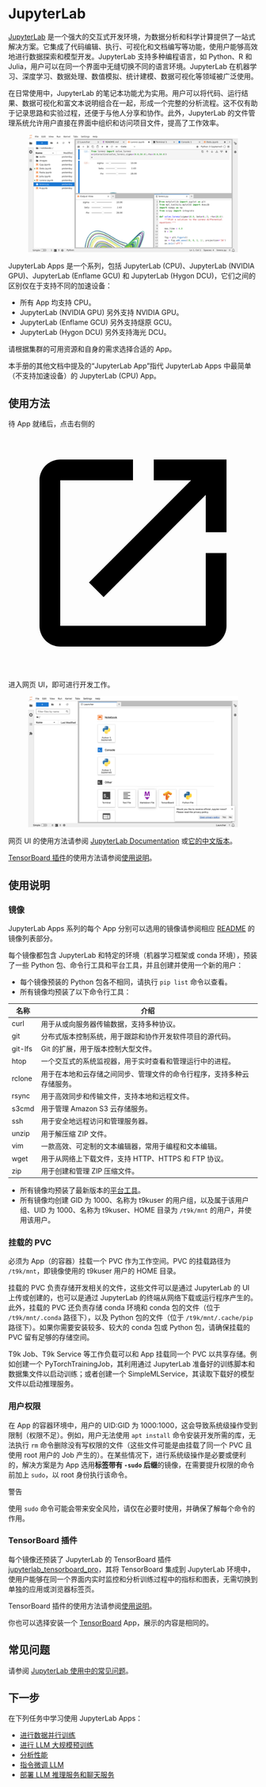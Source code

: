 # JupyterLab

<a target="_blank" rel="noopener noreferrer" href="https://jupyterlab.readthedocs.io/en/latest/">JupyterLab</a> 是一个强大的交互式开发环境，为数据分析和科学计算提供了一站式解决方案。它集成了代码编辑、执行、可视化和文档编写等功能，使用户能够高效地进行数据探索和模型开发。JupyterLab 支持多种编程语言，如 Python、R 和 Julia，用户可以在同一个界面中无缝切换不同的语言环境。JupyterLab 在机器学习、深度学习、数据处理、数值模拟、统计建模、数据可视化等领域被广泛使用。

在日常使用中，JupyterLab 的笔记本功能尤为实用。用户可以将代码、运行结果、数据可视化和富文本说明组合在一起，形成一个完整的分析流程。这不仅有助于记录思路和实验过程，还便于与他人分享和协作。此外，JupyterLab 的文件管理系统允许用户直接在界面中组织和访问项目文件，提高了工作效率。

<figure class="screenshot">
  <img alt="jupyterlab-official" src="../assets/app/jupyterlab/jupyterlab-official.png" />
</figure>

JupyterLab Apps 是一个系列，包括 JupyterLab (CPU)、JupyterLab (NVIDIA GPU)、JupyterLab (Enflame GCU) 和 JupyterLab (Hygon DCU)，它们之间的区别仅在于支持不同的加速设备：

* 所有 App 均支持 CPU。
* JupyterLab (NVIDIA GPU) 另外支持 NVIDIA GPU。
* JupyterLab (Enflame GCU) 另外支持燧原 GCU。
* JupyterLab (Hygon DCU) 另外支持海光 DCU。

请根据集群的可用资源和自身的需求选择合适的 App。

本手册的其他文档中提及的“JupyterLab App”指代 JupyterLab Apps 中最简单（不支持加速设备）的 JupyterLab (CPU) App。

## 使用方法

待 App 就绪后，点击右侧的 <span class="twemoji"><svg class="MuiSvgIcon-root MuiSvgIcon-colorPrimary MuiSvgIcon-fontSizeMedium css-jxtyyz" focusable="false" aria-hidden="true" viewBox="0 0 24 24" data-testid="OpenInNewIcon"><path d="M19 19H5V5h7V3H5c-1.11 0-2 .9-2 2v14c0 1.1.89 2 2 2h14c1.1 0 2-.9 2-2v-7h-2zM14 3v2h3.59l-9.83 9.83 1.41 1.41L19 6.41V10h2V3z"></path></svg></span> 进入网页 UI，即可进行开发工作。

<figure class="screenshot">
  <img alt="jupyterlab" src="../assets/app/jupyterlab/jupyterlab.png" />
</figure>

网页 UI 的使用方法请参阅 <a target="_blank" rel="noopener noreferrer" href="https://jupyterlab.readthedocs.io/en/latest/">JupyterLab Documentation</a> 或<a target="_blank" rel="noopener noreferrer" href="https://jupyterlab.pythonlang.cn/en/latest/">它的中文版本</a>。

[TensorBoard 插件](#tensorboard-插件)的使用方法请参阅<a target="_blank" rel="noopener noreferrer" href="https://github.com/HFAiLab/jupyterlab_tensorboard_pro/blob/v4.x/README.zh-cn.md#%E4%BD%BF%E7%94%A8%E8%AF%B4%E6%98%8E">使用说明</a>。

## 使用说明

### 镜像

JupyterLab Apps 系列的每个 App 分别可以选用的镜像请参阅相应 [README](../guide/manage-app/install-app.md#选择并了解-app) 的镜像列表部分。

每个镜像都包含 JupyterLab 和特定的环境（机器学习框架或 conda 环境），预装了一些 Python 包、命令行工具和平台工具，并且创建并使用一个新的用户：

* 每个镜像预装的 Python 包各不相同，请执行 `pip list` 命令以查看。
* 所有镜像均预装了以下命令行工具：

| 名称    | 介绍                                                                   |
| ------- | ---------------------------------------------------------------------- |
| curl    | 用于从或向服务器传输数据，支持多种协议。                               |
| git     | 分布式版本控制系统，用于跟踪和协作开发软件项目的源代码。               |
| git-lfs | Git 的扩展，用于版本控制大型文件。                                     |
| htop    | 一个交互式的系统监视器，用于实时查看和管理运行中的进程。               |
| rclone  | 用于在本地和云存储之间同步、管理文件的命令行程序，支持多种云存储服务。 |
| rsync   | 用于高效同步和传输文件，支持本地和远程文件。                           |
| s3cmd   | 用于管理 Amazon S3 云存储服务。                                        |
| ssh     | 用于安全地远程访问和管理服务器。                                       |
| unzip   | 用于解压缩 ZIP 文件。                                                  |
| vim     | 一款高效、可定制的文本编辑器，常用于编程和文本编辑。                   |
| wget    | 用于从网络上下载文件，支持 HTTP、HTTPS 和 FTP 协议。                   |
| zip     | 用于创建和管理 ZIP 压缩文件。                                          |

* 所有镜像均预装了最新版本的[平台工具](../tool/index.md)。
* 所有镜像均创建 GID 为 1000、名称为 t9kuser 的用户组，以及属于该用户组、UID 为 1000、名称为 t9kuser、HOME 目录为 `/t9k/mnt` 的用户，并使用该用户。

### 挂载的 PVC

必须为 App（的容器）挂载一个 PVC 作为工作空间。PVC 的挂载路径为 `/t9k/mnt`，即镜像使用的 t9kuser 用户的 HOME 目录。

挂载的 PVC 负责存储开发相关的文件，这些文件可以是通过 JupyterLab 的 UI 上传或创建的，也可以是通过 JupyterLab 的终端从网络下载或运行程序产生的。此外，挂载的 PVC 还负责存储 conda 环境和 conda 包的文件（位于 `/t9k/mnt/.conda` 路径下），以及 Python 包的文件（位于 `/t9k/mnt/.cache/pip` 路径下）。如果你需要安装较多、较大的 conda 包或 Python 包，请确保挂载的 PVC 留有足够的存储空间。

T9k Job、T9k Service 等工作负载可以和 App 挂载同一个 PVC 以共享存储。例如创建一个 PyTorchTrainingJob，其利用通过 JupyterLab 准备好的训练脚本和数据集文件以启动训练；或者创建一个 SimpleMLService，其读取下载好的模型文件以启动推理服务。

### 用户权限

在 App 的容器环境中，用户的 UID:GID 为 1000:1000，这会导致系统级操作受到限制（权限不足）。例如，用户无法使用 `apt install` 命令安装开发所需的库，无法执行 `rm` 命令删除没有写权限的文件（这些文件可能是由挂载了同一个 PVC 且使用 root 用户的 Job 产生的）。在某些情况下，进行系统级操作是必要或便利的，解决方案是为 App 选用**标签带有 `-sudo` 后缀**的镜像，在需要提升权限的命令前加上 `sudo`，以 root 身份执行该命令。

<aside class="note warning">
<div class="title">警告</div>

使用 `sudo` 命令可能会带来安全风险，请仅在必要时使用，并确保了解每个命令的作用。

</aside>

### TensorBoard 插件

每个镜像还预装了 JupyterLab 的 TensorBoard 插件 <a target="_blank" rel="noopener noreferrer" href="https://github.com/HFAiLab/jupyterlab_tensorboard_pro">jupyterlab_tensorboard_pro</a>，其将 TensorBoard 集成到 JupyterLab 环境中，使用户能够在同一个界面内实时监控和分析训练过程中的指标和图表，无需切换到单独的应用或浏览器标签页。

TensorBoard 插件的使用方法请参阅<a target="_blank" rel="noopener noreferrer" href="https://github.com/HFAiLab/jupyterlab_tensorboard_pro/blob/v4.x/README.zh-cn.md#%E4%BD%BF%E7%94%A8%E8%AF%B4%E6%98%8E">使用说明</a>。

你也可以选择安装一个 [TensorBoard](./tensorboard.md) App，展示的内容是相同的。

## 常见问题

请参阅 [JupyterLab 使用中的常见问题](../guide/theme/faq-in-jupyterlab-usage.md)。

## 下一步

在下列任务中学习使用 JupyterLab Apps：

* [进行数据并行训练](../guide/train-model/dp-training.md)
* [进行 LLM 大规模预训练](../guide/train-model/llm-large-scale-pretraining.md)
* [分析性能](../guide/train-model/profile.md)
* [指令微调 LLM](../guide/train-model/llm-instruction-tuning.md)
* [部署 LLM 推理服务和聊天服务](../guide/deploy-model/deploy-llm.md)
